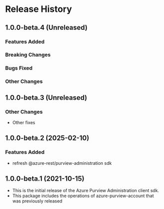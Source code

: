# Release History

## 1.0.0-beta.4 (Unreleased)

### Features Added

### Breaking Changes

### Bugs Fixed

### Other Changes

## 1.0.0-beta.3 (Unreleased)

### Other Changes

  - Other fixes

## 1.0.0-beta.2 (2025-02-10)

### Features Added

- refresh @azure-rest/purview-administration sdk

## 1.0.0-beta.1 (2021-10-15)

- This is the initial release of the Azure Purview Administration client sdk.
- This package includes the operations of azure-purview-account that was previously released
